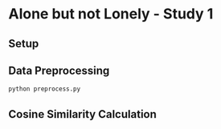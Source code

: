 # Alone but not Lonely - Study 1
## Setup
## Data Preprocessing
```python
python preprocess.py
```
## Cosine Similarity Calculation
